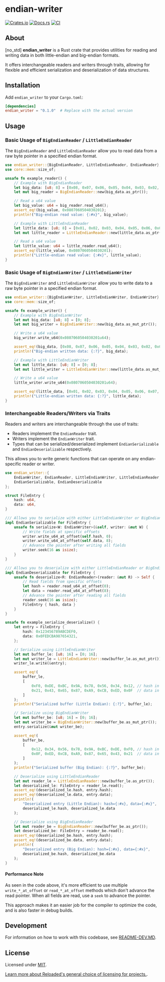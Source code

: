 # endian-writer

[![Crates.io](https://img.shields.io/crates/v/endian-writer.svg)](https://crates.io/crates/endian-writer)
[![Docs.rs](https://docs.rs/endian-writer/badge.svg)](https://docs.rs/endian-writer)
[![CI](https://github.com/Sewer56/endian-writer-rs/actions/workflows/rust.yml/badge.svg)](https://github.com/Sewer56/endian-writer-rs/actions)

## About

[no_std] **endian_writer** is a Rust crate that provides utilities for reading and writing data in both 
little-endian and big-endian formats.

It offers interchangeable readers and writers through traits, allowing for flexible and efficient 
serialization and deserialization of data structures.

## Installation

Add `endian_writer` to your `Cargo.toml`:

```toml
[dependencies]
endian_writer = "0.1.0"  # Replace with the actual version
```

## Usage

### Basic Usage of `BigEndianReader` / `LittleEndianReader`

The `BigEndianReader` and `LittleEndianReader` allow you to read data from a raw byte pointer in 
a specified endian format.

```rust
use endian_writer::{BigEndianReader, LittleEndianReader, EndianReader};
use core::mem::size_of;

unsafe fn example_reader() {
    // Example with BigEndianReader
    let big_data: [u8; 8] = [0x08, 0x07, 0x06, 0x05, 0x04, 0x03, 0x02, 0x01]; // Big-endian for 0x0807060504030201u64
    let mut big_reader = BigEndianReader::new(big_data.as_ptr());

    // Read a u64 value
    let big_value: u64 = big_reader.read_u64();
    assert_eq!(big_value, 0x0807060504030201);
    println!("Big-endian read value: {:#x}", big_value);

    // Example with LittleEndianReader
    let little_data: [u8; 8] = [0x01, 0x02, 0x03, 0x04, 0x05, 0x06, 0x07, 0x08]; // Little-endian for 0x0807060504030201u64
    let mut little_reader = LittleEndianReader::new(little_data.as_ptr());

    // Read a u64 value
    let little_value: u64 = little_reader.read_u64();
    assert_eq!(little_value, 0x0807060504030201);
    println!("Little-endian read value: {:#x}", little_value);
}
```

### Basic Usage of `BigEndianWriter` / `LittleEndianWriter`

The `BigEndianWriter` and `LittleEndianWriter` allow you to write data to a raw byte pointer in
a specified endian format.

```rust
use endian_writer::{BigEndianWriter, LittleEndianWriter, EndianWriter};
use core::mem::size_of;

unsafe fn example_writer() {
    // Example with BigEndianWriter
    let mut big_data: [u8; 8] = [0; 8];
    let mut big_writer = BigEndianWriter::new(big_data.as_mut_ptr());

    // Write a u64 value
    big_writer.write_u64(0x0807060504030201u64);

    assert_eq!(big_data, [0x08, 0x07, 0x06, 0x05, 0x04, 0x03, 0x02, 0x01]); // Big-endian for 0x0807060504030201u64
    println!("Big-endian written data: {:?}", big_data);

    // Example with LittleEndianWriter
    let mut little_data: [u8; 8] = [0; 8];
    let mut little_writer = LittleEndianWriter::new(little_data.as_mut_ptr());

    // Write a u64 value
    little_writer.write_u64(0x0807060504030201u64);

    assert_eq!(little_data, [0x01, 0x02, 0x03, 0x04, 0x05, 0x06, 0x07, 0x08]); // Little-endian for 0x0807060504030201u64
    println!("Little-endian written data: {:?}", little_data);
}
```

### Interchangeable Readers/Writers via Traits

Readers and writers are interchangeable through the use of traits:

- Readers implement the `EndianReader` trait.
- Writers implement the `EndianWriter` trait.
- Types that can be serialized/deserialized implement `EndianSerializable` and `EndianDeserializable` respectively.

This allows you to write generic functions that can operate on any endian-specific reader or writer.

```rust
use endian_writer::{
    EndianWriter, EndianReader, LittleEndianWriter, LittleEndianReader, BigEndianWriter, BigEndianReader,
    EndianSerializable, EndianDeserializable
};

struct FileEntry {
    hash: u64,
    data: u64,
}

/// Allows you to serialize with either LittleEndianWriter or BigEndianWriter
impl EndianSerializable for FileEntry {
    unsafe fn serialize<W: EndianWriter>(&self, writer: &mut W) {
        // Write fields at specific offsets
        writer.write_u64_at_offset(self.hash, 0);
        writer.write_u64_at_offset(self.data, 8);
        // Advance the pointer after writing all fields
        writer.seek(16 as isize);
    }
}

/// Allows you to deserialize with either LittleEndianReader or BigEndianReader
impl EndianDeserializable for FileEntry {
    unsafe fn deserialize<R: EndianReader>(reader: &mut R) -> Self {
        // Read fields from specific offsets
        let hash = reader.read_u64_at_offset(0);
        let data = reader.read_u64_at_offset(8);
        // Advance the pointer after reading all fields
        reader.seek(16 as isize);
        FileEntry { hash, data }
    }
}

unsafe fn example_serialize_deserialize() {
    let entry = FileEntry {
        hash: 0x123456789ABCDEF0,
        data: 0x0FEDCBA987654321,
    };

    // Serialize using LittleEndianWriter
    let mut buffer_le: [u8; 16] = [0; 16];
    let mut writer_le = LittleEndianWriter::new(buffer_le.as_mut_ptr());
    writer_le.write(&entry);

    assert_eq!(
        buffer_le,
        [
            0xF0, 0xDE, 0xBC, 0x9A, 0x78, 0x56, 0x34, 0x12, // hash in little-endian
            0x21, 0x43, 0x65, 0x87, 0xA9, 0xCB, 0xED, 0x0F  // data in little-endian
        ]
    );
    println!("Serialized buffer (Little Endian): {:?}", buffer_le);

    // Serialize using BigEndianWriter
    let mut buffer_be: [u8; 16] = [0; 16];
    let mut writer_be = BigEndianWriter::new(buffer_be.as_mut_ptr());
    entry.serialize(&mut writer_be);

    assert_eq!(
        buffer_be,
        [
            0x12, 0x34, 0x56, 0x78, 0x9A, 0xBC, 0xDE, 0xF0, // hash in big-endian
            0x0F, 0xED, 0xCB, 0xA9, 0x87, 0x65, 0x43, 0x21  // data in big-endian
        ]
    );
    println!("Serialized buffer (Big Endian): {:?}", buffer_be);

    // Deserialize using LittleEndianReader
    let mut reader_le = LittleEndianReader::new(buffer_le.as_ptr());
    let deserialized_le: FileEntry = reader_le.read();
    assert_eq!(deserialized_le.hash, entry.hash);
    assert_eq!(deserialized_le.data, entry.data);
    println!(
        "Deserialized entry (Little Endian): hash={:#x}, data={:#x}",
        deserialized_le.hash, deserialized_le.data
    );

    // Deserialize using BigEndianReader
    let mut reader_be = BigEndianReader::new(buffer_be.as_ptr());
    let deserialized_be: FileEntry = reader_be.read();
    assert_eq!(deserialized_be.hash, entry.hash);
    assert_eq!(deserialized_be.data, entry.data);
    println!(
        "Deserialized entry (Big Endian): hash={:#x}, data={:#x}",
        deserialized_be.hash, deserialized_be.data
    );
}
```

#### Performance Note

As seen in the code above, it's more efficient to use multiple `write_*_at_offset` or `read_*_at_offset`
methods which don't advance the read pointer. When all fields are read, use a `seek` to advance the pointer.

This approach makes it an easier job for the compiler to optimize the code, and is also faster in
debug builds.

## Development

For information on how to work with this codebase, see [README-DEV.MD](README-DEV.MD).

## License

Licensed under [MIT](./LICENSE).  

[Learn more about Reloaded's general choice of licensing for projects.][reloaded-license].

[reloaded-license]: https://reloaded-project.github.io/Reloaded.MkDocsMaterial.Themes.R2/Pages/license/